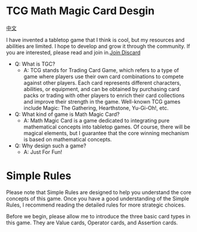 # TCG Math Magic Card Desgin
[中文](/README_CN.md)

I have invented a tabletop game that I think is cool, but my resources and abilities are limited. I hope to develop and grow it through the community. If you are interested, please read and join in.[Join Discard](https://discord.gg/dfTFBYvS)

- Q: What is TGC?
  - A: TCG stands for Trading Card Game, which refers to a type of game where players use their own card combinations to compete against other players. Each card represents different characters, abilities, or equipment, and can be obtained by purchasing card packs or trading with other players to enrich their card collections and improve their strength in the game. Well-known TCG games include Magic: The Gathering, Hearthstone, Yu-Gi-Oh!, etc.
- Q: What kind of game is Math Magic Card?
  - A: Math Magic Card is a game dedicated to integrating pure mathematical concepts into tabletop games. Of course, there will be magical elements, but I guarantee that the core winning mechanism is based on mathematical concepts.
- Q: Why design such a game?
  - A: Just For Fun!

# Simple Rules
Please note that Simple Rules are designed to help you understand the core concepts of this game. Once you have a good understanding of the Simple Rules, I recommend reading the detailed rules for more strategic choices.

Before we begin, please allow me to introduce the three basic card types in this game. They are Value cards, Operator cards, and Assertion cards.

